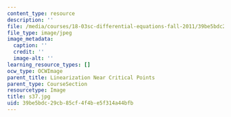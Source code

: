 ```yaml
---
content_type: resource
description: ''
file: /media/courses/18-03sc-differential-equations-fall-2011/39be5bdc29cb85cf4f4be5f314a44bfb_s37.jpg
file_type: image/jpeg
image_metadata:
  caption: ''
  credit: ''
  image-alt: ''
learning_resource_types: []
ocw_type: OCWImage
parent_title: Linearization Near Critical Points
parent_type: CourseSection
resourcetype: Image
title: s37.jpg
uid: 39be5bdc-29cb-85cf-4f4b-e5f314a44bfb
---
```

